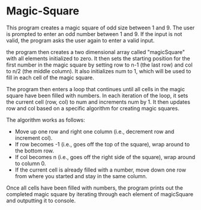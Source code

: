 # Magic-Square
This program creates a magic square of odd size between 1 and 9. The user is prompted to enter an odd number between 1 and 9. If the input is not valid, the program asks the user again to enter a valid input. 

the program then creates a two dimensional array called "magicSquare" with all elements initialized to zero. It then sets the starting position for the first number in the magic square by setting row to n-1 (the last row) and col to n/2 (the middle column). It also initializes num to 1, which will be used to fill in each cell of the magic square.

The program then enters a loop that continues until all cells in the magic square have been filled with numbers. In each iteration of the loop, it sets the current cell (row, col) to num and increments num by 1. It then updates row and col based on a specific algorithm for creating magic squares.

The algorithm works as follows: 
- Move up one row and right one column (i.e., decrement row and increment col).
- If row becomes -1 (i.e., goes off the top of the square), wrap around to the bottom row.
- If col becomes n (i.e., goes off the right side of the square), wrap around to column 0.
- If the current cell is already filled with a number, move down one row from where you started and stay in the same column.

Once all cells have been filled with numbers, the program prints out the completed magic square by iterating through each element of magicSquare and outputting it to console.
